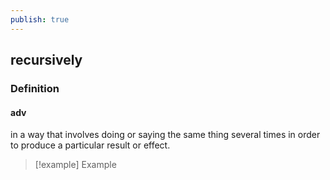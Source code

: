 ```yaml
---
publish: true
---
```

## recursively

### Definition
#### adv
in a way that involves doing or saying the same thing several times in order to produce a particular result or effect.

>[!example] Example
> 
